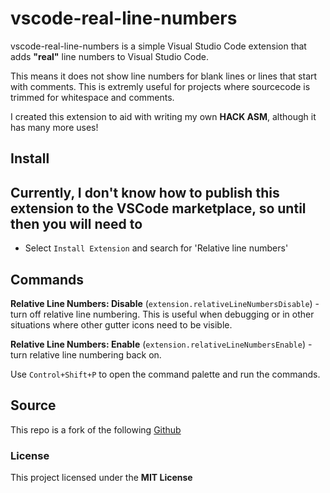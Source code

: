 # vscode-real-line-numbers #

vscode-real-line-numbers is a simple Visual Studio Code extension that adds __"real"__ line numbers to Visual Studio Code.

This means it does not show line numbers for blank lines or lines that start with comments. This is extremly useful for projects where sourcecode is trimmed for whitespace and comments. 

I created this extension to aid with writing my own **HACK ASM**, although it has many more uses!

## Install ##

Currently, I don't know how to publish this extension to the VSCode marketplace, so until then you will need to 
- 
- Select `Install Extension` and search for 'Relative line numbers'

## Commands ##

__Relative Line Numbers: Disable__ (`extension.relativeLineNumbersDisable`) - turn off relative line numbering. This is useful when debugging or in other situations where other gutter icons need to be visible.

__Relative Line Numbers: Enable__ (`extension.relativeLineNumbersEnable`) - turn relative line numbering back on.

Use `Control+Shift+P` to open the command palette and run the commands.

## Source ##
This repo is a fork of the following
[Github](https://github.com/extr0py/vscode-relative-line-numbers)

### License
This project licensed under the **MIT License**
